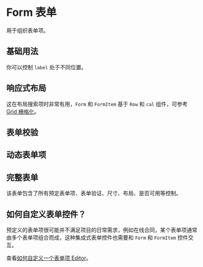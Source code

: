 <script setup>
import formBase from "./form-base.vue"
</script>

# Form 表单

用于组织表单项。

## 基础用法

你可以控制 ```label``` 处于不同位置。

## 响应式布局

这在布局搜索项时非常有用，```Form``` 和 ```FormItem``` 基于 ```Row``` 和 ```cal``` 组件，可参考[Grid 栅格化](/component/grid/)。

## 表单校验

## 动态表单项

## 完整表单

该表单包含了所有预定表单项、表单验证、尺寸、布局、是否可用等控制。

<formBase />

## 如何自定义表单控件？

预定义的表单项很可能并不满足项目的日常需求，例如在线合同，某个表单项通常由多个表单项组合而成，这种集成式表单控件也需要和 ```Form``` 和 ```FormItem``` 控件交互。

查看[如何自定义一个表单项 Editor](/component/editor/)。


